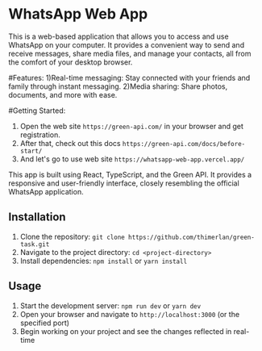 # WhatsApp Web App
This is a web-based application that allows you to access and use WhatsApp on your computer. It provides a convenient way to send and receive messages, share media files, and manage your contacts, all from the comfort of your desktop browser.

#Features:
1)Real-time messaging: Stay connected with your friends and family through instant messaging.
2)Media sharing: Share photos, documents, and more with ease.


#Getting Started:
1) Open the web site `https://green-api.com/` in your browser and get registration.
2) After that, check out this docs `https://green-api.com/docs/before-start/`
3) And let's go to use web site `https://whatsapp-web-app.vercel.app/`

This app is built using React, TypeScript, and the Green API. It provides a responsive and user-friendly interface, closely resembling the official WhatsApp application.

## Installation

1. Clone the repository: `git clone https://github.com/thimerlan/green-task.git`
2. Navigate to the project directory: `cd <project-directory>`
3. Install dependencies: `npm install` or `yarn install`

## Usage

1. Start the development server: `npm run dev` or `yarn dev`
2. Open your browser and navigate to `http://localhost:3000` (or the specified port)
3. Begin working on your project and see the changes reflected in real-time





